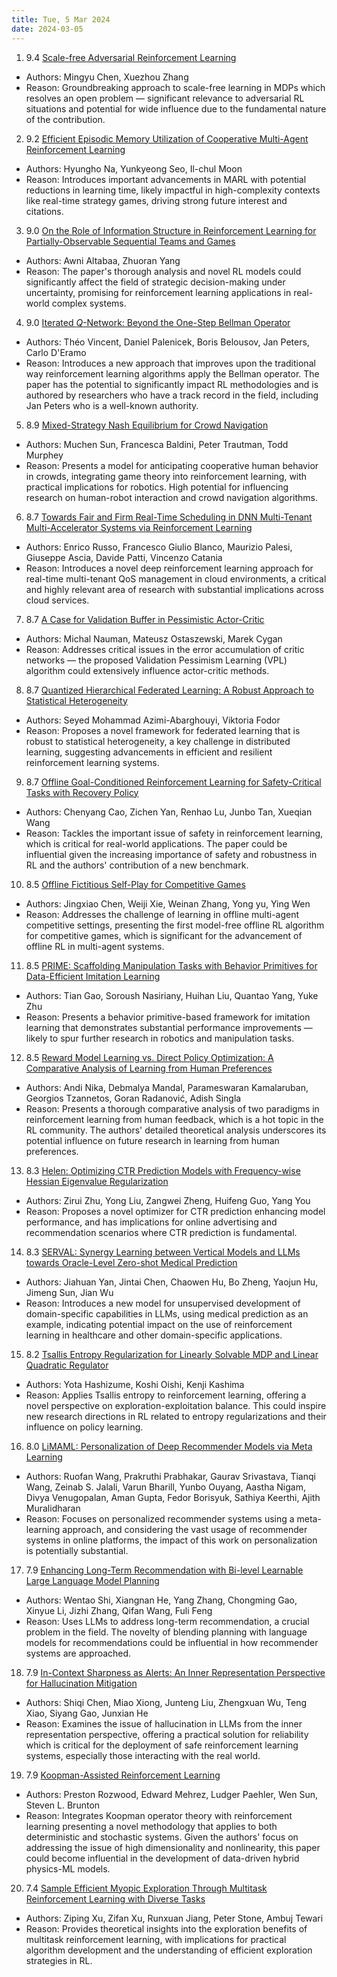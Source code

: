 ```yaml
---
title: Tue, 5 Mar 2024
date: 2024-03-05
---
```

1. 9.4 [Scale-free Adversarial Reinforcement Learning](https://arxiv.org/abs/2403.00930)
* Authors: Mingyu Chen, Xuezhou Zhang
* Reason: Groundbreaking approach to scale-free learning in MDPs which resolves an open problem — significant relevance to adversarial RL situations and potential for wide influence due to the fundamental nature of the contribution.

2. 9.2 [Efficient Episodic Memory Utilization of Cooperative Multi-Agent Reinforcement Learning](https://arxiv.org/abs/2403.01112)
* Authors: Hyungho Na, Yunkyeong Seo, Il-chul Moon
* Reason: Introduces important advancements in MARL with potential reductions in learning time, likely impactful in high-complexity contexts like real-time strategy games, driving strong future interest and citations.

3. 9.0 [On the Role of Information Structure in Reinforcement Learning for Partially-Observable Sequential Teams and Games](https://arxiv.org/abs/2403.00993)
* Authors: Awni Altabaa, Zhuoran Yang
* Reason: The paper's thorough analysis and novel RL models could significantly affect the field of strategic decision-making under uncertainty, promising for reinforcement learning applications in real-world complex systems.

4. 9.0 [Iterated $Q$-Network: Beyond the One-Step Bellman Operator](https://arxiv.org/abs/2403.02107)
* Authors: Théo Vincent, Daniel Palenicek, Boris Belousov, Jan Peters, Carlo D'Eramo
* Reason: Introduces a new approach that improves upon the traditional way reinforcement learning algorithms apply the Bellman operator. The paper has the potential to significantly impact RL methodologies and is authored by researchers who have a track record in the field, including Jan Peters who is a well-known authority.

5. 8.9 [Mixed-Strategy Nash Equilibrium for Crowd Navigation](https://arxiv.org/abs/2403.01537)
* Authors: Muchen Sun, Francesca Baldini, Peter Trautman, Todd Murphey
* Reason: Presents a model for anticipating cooperative human behavior in crowds, integrating game theory into reinforcement learning, with practical implications for robotics. High potential for influencing research on human-robot interaction and crowd navigation algorithms.

6. 8.7 [Towards Fair and Firm Real-Time Scheduling in DNN Multi-Tenant Multi-Accelerator Systems via Reinforcement Learning](https://arxiv.org/abs/2403.00766)
* Authors: Enrico Russo, Francesco Giulio Blanco, Maurizio Palesi, Giuseppe Ascia, Davide Patti, Vincenzo Catania
* Reason: Introduces a novel deep reinforcement learning approach for real-time multi-tenant QoS management in cloud environments, a critical and highly relevant area of research with substantial implications across cloud services.

7. 8.7 [A Case for Validation Buffer in Pessimistic Actor-Critic](https://arxiv.org/abs/2403.01014)
* Authors: Michal Nauman, Mateusz Ostaszewski, Marek Cygan
* Reason: Addresses critical issues in the error accumulation of critic networks — the proposed Validation Pessimism Learning (VPL) algorithm could extensively influence actor-critic methods.

8. 8.7 [Quantized Hierarchical Federated Learning: A Robust Approach to Statistical Heterogeneity](https://arxiv.org/abs/2403.01540)
* Authors: Seyed Mohammad Azimi-Abarghouyi, Viktoria Fodor
* Reason: Proposes a novel framework for federated learning that is robust to statistical heterogeneity, a key challenge in distributed learning, suggesting advancements in efficient and resilient reinforcement learning systems.

9. 8.7 [Offline Goal-Conditioned Reinforcement Learning for Safety-Critical Tasks with Recovery Policy](https://arxiv.org/abs/2403.01734)
* Authors: Chenyang Cao, Zichen Yan, Renhao Lu, Junbo Tan, Xueqian Wang
* Reason: Tackles the important issue of safety in reinforcement learning, which is critical for real-world applications. The paper could be influential given the increasing importance of safety and robustness in RL and the authors' contribution of a new benchmark.

10. 8.5 [Offline Fictitious Self-Play for Competitive Games](https://arxiv.org/abs/2403.00841)
* Authors: Jingxiao Chen, Weiji Xie, Weinan Zhang, Yong yu, Ying Wen
* Reason: Addresses the challenge of learning in offline multi-agent competitive settings, presenting the first model-free offline RL algorithm for competitive games, which is significant for the advancement of offline RL in multi-agent systems.

11. 8.5 [PRIME: Scaffolding Manipulation Tasks with Behavior Primitives for Data-Efficient Imitation Learning](https://arxiv.org/abs/2403.00929)
* Authors: Tian Gao, Soroush Nasiriany, Huihan Liu, Quantao Yang, Yuke Zhu
* Reason: Presents a behavior primitive-based framework for imitation learning that demonstrates substantial performance improvements — likely to spur further research in robotics and manipulation tasks.

12. 8.5 [Reward Model Learning vs. Direct Policy Optimization: A Comparative Analysis of Learning from Human Preferences](https://arxiv.org/abs/2403.01857)
* Authors: Andi Nika, Debmalya Mandal, Parameswaran Kamalaruban, Georgios Tzannetos, Goran Radanović, Adish Singla
* Reason: Presents a thorough comparative analysis of two paradigms in reinforcement learning from human feedback, which is a hot topic in the RL community. The authors' detailed theoretical analysis underscores its potential influence on future research in learning from human preferences.

13. 8.3 [Helen: Optimizing CTR Prediction Models with Frequency-wise Hessian Eigenvalue Regularization](https://arxiv.org/abs/2403.00798)
* Authors: Zirui Zhu, Yong Liu, Zangwei Zheng, Huifeng Guo, Yang You
* Reason: Proposes a novel optimizer for CTR prediction enhancing model performance, and has implications for online advertising and recommendation scenarios where CTR prediction is fundamental.

14. 8.3 [SERVAL: Synergy Learning between Vertical Models and LLMs towards Oracle-Level Zero-shot Medical Prediction](https://arxiv.org/abs/2403.01570)
* Authors: Jiahuan Yan, Jintai Chen, Chaowen Hu, Bo Zheng, Yaojun Hu, Jimeng Sun, Jian Wu
* Reason: Introduces a new model for unsupervised development of domain-specific capabilities in LLMs, using medical prediction as an example, indicating potential impact on the use of reinforcement learning in healthcare and other domain-specific applications.

15. 8.2 [Tsallis Entropy Regularization for Linearly Solvable MDP and Linear Quadratic Regulator](https://arxiv.org/abs/2403.01805)
* Authors: Yota Hashizume, Koshi Oishi, Kenji Kashima
* Reason: Applies Tsallis entropy to reinforcement learning, offering a novel perspective on exploration-exploitation balance. This could inspire new research directions in RL related to entropy regularizations and their influence on policy learning.

16. 8.0 [LiMAML: Personalization of Deep Recommender Models via Meta Learning](https://arxiv.org/abs/2403.00803)
* Authors: Ruofan Wang, Prakruthi Prabhakar, Gaurav Srivastava, Tianqi Wang, Zeinab S. Jalali, Varun Bharill, Yunbo Ouyang, Aastha Nigam, Divya Venugopalan, Aman Gupta, Fedor Borisyuk, Sathiya Keerthi, Ajith Muralidharan
* Reason: Focuses on personalized recommender systems using a meta-learning approach, and considering the vast usage of recommender systems in online platforms, the impact of this work on personalization is potentially substantial.

17. 7.9 [Enhancing Long-Term Recommendation with Bi-level Learnable Large Language Model Planning](https://arxiv.org/abs/2403.00843)
* Authors: Wentao Shi, Xiangnan He, Yang Zhang, Chongming Gao, Xinyue Li, Jizhi Zhang, Qifan Wang, Fuli Feng
* Reason: Uses LLMs to address long-term recommendation, a crucial problem in the field. The novelty of blending planning with language models for recommendations could be influential in how recommender systems are approached.

18. 7.9 [In-Context Sharpness as Alerts: An Inner Representation Perspective for Hallucination Mitigation](https://arxiv.org/abs/2403.01548)
* Authors: Shiqi Chen, Miao Xiong, Junteng Liu, Zhengxuan Wu, Teng Xiao, Siyang Gao, Junxian He
* Reason: Examines the issue of hallucination in LLMs from the inner representation perspective, offering a practical solution for reliability which is critical for the deployment of safe reinforcement learning systems, especially those interacting with the real world.

19. 7.9 [Koopman-Assisted Reinforcement Learning](https://arxiv.org/abs/2403.02290)
* Authors: Preston Rozwood, Edward Mehrez, Ludger Paehler, Wen Sun, Steven L. Brunton
* Reason: Integrates Koopman operator theory with reinforcement learning presenting a novel methodology that applies to both deterministic and stochastic systems. Given the authors' focus on addressing the issue of high dimensionality and nonlinearity, this paper could become influential in the development of data-driven hybrid physics-ML models.

20. 7.4 [Sample Efficient Myopic Exploration Through Multitask Reinforcement Learning with Diverse Tasks](https://arxiv.org/abs/2403.01636)
* Authors: Ziping Xu, Zifan Xu, Runxuan Jiang, Peter Stone, Ambuj Tewari
* Reason: Provides theoretical insights into the exploration benefits of multitask reinforcement learning, with implications for practical algorithm development and the understanding of efficient exploration strategies in RL.


